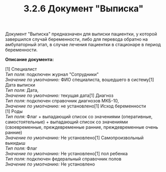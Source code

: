 ﻿---
layout: default
title: 3.2.6 Документ "Выписка"
position: 
categories: 
tags: 
---

Документ "Выписка" предназначен для выписки пациентки, у которой завершился случай беременности, либо для перевода обратно на амбулаторный этап, в случае лечения пациентки в стационаре в период беременности.

**Описание документа:**

[1] Специалист  
*Тип поля:* подключен журнал "Сотрудники"  
*Значение по умолчанию:* ФИО специалиста, вошедшего в систему[1] Дата выписки  
*Тип поля:* Дата,  
*Значение по умолчанию:* текущая дата[1] Диагноз  
*Тип поля:* подключен справочник диагнозов МКБ-10,  
*Значение по умолчанию:* не установлено[1] Исход беременности  
[1] Роды  
*Тип поля:* Флаг + выпадающий список со значениями (оперативные, самостоятельные) + выпадающий список со значениями (своевременные, преждевременные ранние, преждевременные очень ранние)  
*Значение по умолчанию:* Не установлено[1] Самопроизвольный выкидыш  
*Тип поля:* Флаг  
*Значение по умолчанию:* Не установлено[1] пол ребенка  
*Тип поля:* подключен федеральный справочник полов  
*Значение по умолчанию:* Не установлено 

